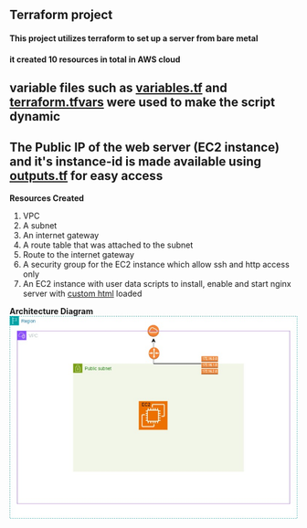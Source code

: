 ## Terraform project
#### This project utilizes terraform to set up a server from bare metal
#### it created 10 resources in total in AWS cloud
## variable files such as [variables.tf](./variables.tf) and [terraform.tfvars](./terraform.tfvars) were used to make the script dynamic
## The Public IP of the web server (EC2 instance) and it's instance-id is made available using [outputs.tf](./outputs.tf) for easy access

**Resources Created**
1. VPC
2. A subnet
3. An internet gateway
4. A route table that was attached to the subnet
5. Route to the internet gateway
6. A security group for the EC2 instance which allow ssh and http access only
7. An EC2 instance with user data scripts to install, enable and start nginx server with [custom html](./test.html) loaded

**Architecture Diagram**
![Architecture Diagram](./architecture_diagram.jpg)


